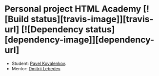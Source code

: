 # Personal project HTML Academy [![Build status][travis-image]][travis-url] [![Dependency status][dependency-image]][dependency-url]

* Student: [Pavel Kovalenkov](https://up.htmlacademy.ru/adaptive/9/user/197422).
* Mentor: [Dmitrii Lebedev](https://htmlacademy.ru/profile/id51265).


